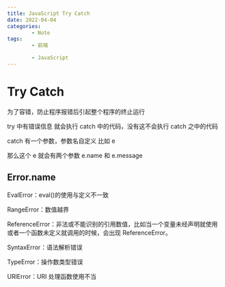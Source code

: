 ```yaml
---
title: JavaScript Try Catch
date: 2022-04-04
categories:
        - Note
tags:
        - 前端

        - JavaScript
---
```


# Try Catch

为了容错，防止程序报错后引起整个程序的终止运行

try 中有错误信息 就会执行 catch 中的代码，没有这不会执行 catch 之中的代码

catch 有一个参数，参数名自定义 比如 e

那么这个 e 就会有两个参数 e.name 和 e.message

## Error.name

EvalError：eval()的使用与定义不一致

RangeError：数值越界

ReferenceError：非法或不能识别的引用数值，比如当一个变量未经声明就使用或者一个函数未定义就调用的时候，会出现 ReferenceError。

SyntaxError：语法解析错误

TypeError：操作数类型错误

URlError：URI 处理函数使用不当
